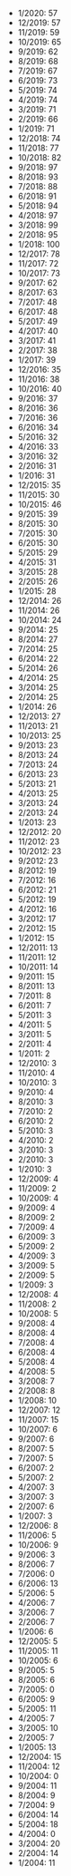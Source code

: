 *  1/2020: 57
*  12/2019: 57
*  11/2019: 59
*  10/2019: 65
*  9/2019: 62
*  8/2019: 68
*  7/2019: 67
*  6/2019: 73
*  5/2019: 74
*  4/2019: 74
*  3/2019: 71
*  2/2019: 66
*  1/2019: 71
*  12/2018: 74
*  11/2018: 77
*  10/2018: 82
*  9/2018: 97
*  8/2018: 93
*  7/2018: 88
*  6/2018: 91
*  5/2018: 94
*  4/2018: 97
*  3/2018: 99
*  2/2018: 95
*  1/2018: 100
*  12/2017: 78
*  11/2017: 72
*  10/2017: 73
*  9/2017: 62
*  8/2017: 63
*  7/2017: 48
*  6/2017: 48
*  5/2017: 49
*  4/2017: 40
*  3/2017: 41
*  2/2017: 38
*  1/2017: 39
*  12/2016: 35
*  11/2016: 38
*  10/2016: 40
*  9/2016: 37
*  8/2016: 36
*  7/2016: 36
*  6/2016: 34
*  5/2016: 32
*  4/2016: 33
*  3/2016: 32
*  2/2016: 31
*  1/2016: 31
*  12/2015: 35
*  11/2015: 30
*  10/2015: 46
*  9/2015: 39
*  8/2015: 30
*  7/2015: 30
*  6/2015: 30
*  5/2015: 29
*  4/2015: 31
*  3/2015: 28
*  2/2015: 26
*  1/2015: 28
*  12/2014: 26
*  11/2014: 26
*  10/2014: 24
*  9/2014: 25
*  8/2014: 27
*  7/2014: 25
*  6/2014: 22
*  5/2014: 26
*  4/2014: 25
*  3/2014: 25
*  2/2014: 25
*  1/2014: 26
*  12/2013: 27
*  11/2013: 21
*  10/2013: 25
*  9/2013: 23
*  8/2013: 24
*  7/2013: 24
*  6/2013: 23
*  5/2013: 21
*  4/2013: 25
*  3/2013: 24
*  2/2013: 24
*  1/2013: 23
*  12/2012: 20
*  11/2012: 23
*  10/2012: 23
*  9/2012: 23
*  8/2012: 19
*  7/2012: 16
*  6/2012: 21
*  5/2012: 19
*  4/2012: 16
*  3/2012: 17
*  2/2012: 15
*  1/2012: 15
*  12/2011: 13
*  11/2011: 12
*  10/2011: 14
*  9/2011: 15
*  8/2011: 13
*  7/2011: 8
*  6/2011: 7
*  5/2011: 3
*  4/2011: 5
*  3/2011: 5
*  2/2011: 4
*  1/2011: 2
*  12/2010: 3
*  11/2010: 4
*  10/2010: 3
*  9/2010: 4
*  8/2010: 3
*  7/2010: 2
*  6/2010: 2
*  5/2010: 3
*  4/2010: 2
*  3/2010: 3
*  2/2010: 3
*  1/2010: 3
*  12/2009: 4
*  11/2009: 2
*  10/2009: 4
*  9/2009: 4
*  8/2009: 2
*  7/2009: 4
*  6/2009: 3
*  5/2009: 2
*  4/2009: 3
*  3/2009: 5
*  2/2009: 5
*  1/2009: 3
*  12/2008: 4
*  11/2008: 2
*  10/2008: 5
*  9/2008: 4
*  8/2008: 4
*  7/2008: 4
*  6/2008: 4
*  5/2008: 4
*  4/2008: 5
*  3/2008: 7
*  2/2008: 8
*  1/2008: 10
*  12/2007: 12
*  11/2007: 15
*  10/2007: 6
*  9/2007: 6
*  8/2007: 5
*  7/2007: 5
*  6/2007: 2
*  5/2007: 2
*  4/2007: 3
*  3/2007: 3
*  2/2007: 6
*  1/2007: 3
*  12/2006: 8
*  11/2006: 5
*  10/2006: 9
*  9/2006: 3
*  8/2006: 7
*  7/2006: 0
*  6/2006: 13
*  5/2006: 5
*  4/2006: 7
*  3/2006: 7
*  2/2006: 7
*  1/2006: 6
*  12/2005: 5
*  11/2005: 11
*  10/2005: 6
*  9/2005: 5
*  8/2005: 6
*  7/2005: 0
*  6/2005: 9
*  5/2005: 11
*  4/2005: 7
*  3/2005: 10
*  2/2005: 7
*  1/2005: 13
*  12/2004: 15
*  11/2004: 12
*  10/2004: 0
*  9/2004: 11
*  8/2004: 9
*  7/2004: 9
*  6/2004: 14
*  5/2004: 18
*  4/2004: 0
*  3/2004: 20
*  2/2004: 14
*  1/2004: 11